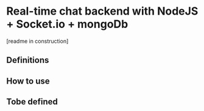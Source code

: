 # Real-time chat backend with NodeJS + Socket.io + mongoDb

[readme in construction]

## Definitions

## How to use

## Tobe defined
